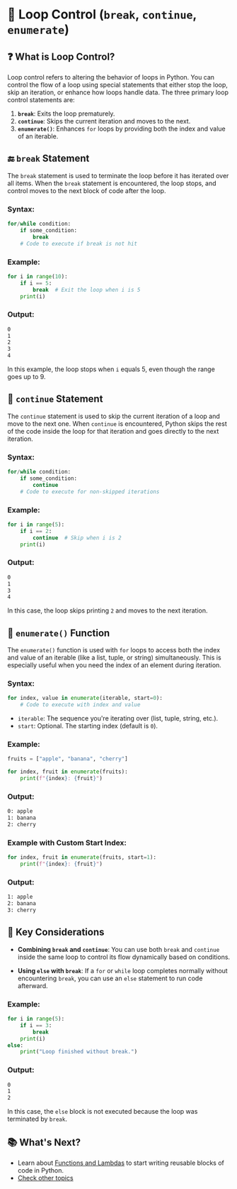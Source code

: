 # 🔄 Loop Control (`break`, `continue`, `enumerate`)

## ❓ What is Loop Control?

Loop control refers to altering the behavior of loops in Python. You can control the flow of a loop using special statements that either stop the loop, skip an iteration, or enhance how loops handle data. The three primary loop control statements are:

1. **`break`**: Exits the loop prematurely.
2. **`continue`**: Skips the current iteration and moves to the next.
3. **`enumerate()`**: Enhances `for` loops by providing both the index and value of an iterable.

## 🔚 `break` Statement

The `break` statement is used to terminate the loop before it has iterated over all items. When the `break` statement is encountered, the loop stops, and control moves to the next block of code after the loop.

### Syntax:

```python
for/while condition:
    if some_condition:
        break
    # Code to execute if break is not hit
```

### Example:

```python
for i in range(10):
    if i == 5:
        break  # Exit the loop when i is 5
    print(i)
```

### Output:

```bash
0
1
2
3
4
```

In this example, the loop stops when `i` equals 5, even though the range goes up to 9.

## 🔄 `continue` Statement

The `continue` statement is used to skip the current iteration of a loop and move to the next one. When `continue` is encountered, Python skips the rest of the code inside the loop for that iteration and goes directly to the next iteration.

### Syntax:

```python
for/while condition:
    if some_condition:
        continue
    # Code to execute for non-skipped iterations
```

### Example:

```python
for i in range(5):
    if i == 2:
        continue  # Skip when i is 2
    print(i)
```

### Output:

```bash
0
1
3
4
```

In this case, the loop skips printing `2` and moves to the next iteration.

## 🔢 `enumerate()` Function

The `enumerate()` function is used with `for` loops to access both the index and value of an iterable (like a list, tuple, or string) simultaneously. This is especially useful when you need the index of an element during iteration.

### Syntax:

```python
for index, value in enumerate(iterable, start=0):
    # Code to execute with index and value
```

- `iterable`: The sequence you're iterating over (list, tuple, string, etc.).
- `start`: Optional. The starting index (default is `0`).

### Example:

```python
fruits = ["apple", "banana", "cherry"]

for index, fruit in enumerate(fruits):
    print(f"{index}: {fruit}")
```

### Output:

```bash
0: apple
1: banana
2: cherry
```

### Example with Custom Start Index:

```python
for index, fruit in enumerate(fruits, start=1):
    print(f"{index}: {fruit}")
```

### Output:

```bash
1: apple
2: banana
3: cherry
```

## 🧠 Key Considerations

- **Combining `break` and `continue`**: You can use both `break` and `continue` inside the same loop to control its flow dynamically based on conditions.
  
- **Using `else` with `break`**: If a `for` or `while` loop completes normally without encountering `break`, you can use an `else` statement to run code afterward.

### Example:

```python
for i in range(5):
    if i == 3:
        break
    print(i)
else:
    print("Loop finished without break.")
```

### Output:

```bash
0
1
2
```

In this case, the `else` block is not executed because the loop was terminated by `break`.

## 📚 What's Next?

- Learn about [Functions and Lambdas](../functions-lambdas/defining-functions.md) to start writing reusable blocks of code in Python.
- [Check other topics](../README.md)
